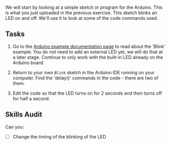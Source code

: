 We will start by looking at a simple sketch or program for the Arduino. This is what you just uploaded in the previous exercise. This sketch blinks an LED on and off. We'll use it to look at some of the code commands used.

## Tasks
1. Go to the [Arduino example documentation page](https://docs.arduino.cc/built-in-examples/basics/Blink) to read about the 'Blink' example. You do not need to add an external LED yet, we will do that at a later stage. Continue to only work with the built-in LED already on the Arduino board.

2. Return to your own `Blink` sketch in the Arduino IDE running on your computer. Find the 'delay()' commands in the code - there are two of them.

3. Edit the code so that the LED turns on for 2 seconds and then turns off for half a second.

## Skills Audit
Can you:
- [ ] Change the timing of the blinking of the LED